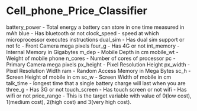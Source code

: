 # Cell_phone_Price_Classifier
battery_power - Total energy a battery can store in one time measured in mAh blue - Has bluetooth or not clock_speed - speed at which microprocessor executes instructions dual_sim - Has dual sim support or not fc - Front Camera mega pixels four_g - Has 4G or not int_memory - Internal Memory in Gigabytes m_dep - Mobile Depth in cm mobile_wt - Weight of mobile phone n_cores - Number of cores of processor pc - Primary Camera mega pixels px_height - Pixel Resolution Height px_width - Pixel Resolution Width ram - Random Access Memory in Mega Bytes sc_h - Screen Height of mobile in cm sc_w - Screen Width of mobile in cm talk_time - longest time that a single battery charge will last when you are three_g - Has 3G or not touch_screen - Has touch screen or not wifi - Has wifi or not price_range - This is the target variable with value of 0(low cost), 1(medium cost), 2(high cost) and 3(very high cost).
